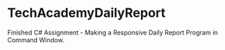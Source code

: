# TechAcademyDailyReport
Finished C# Assignment - Making a Responsive Daily Report Program in Command Window.
